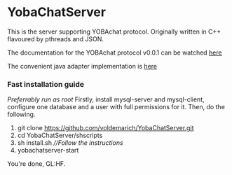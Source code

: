 # YobaChatServer
This is the server supporting YOBAchat protocol. Originally written in C++ flavoured by pthreads and JSON.

The documentation for the YOBAchat protocol v0.0.1 can be watched [here](https://docs.google.com/document/d/1eZ8uFUfumk6VpDptsb01hf_1rgTCPvlQm49Mx8LYJrQ/edit?usp=sharing)

The convenient java adapter implementation is [here](https://github.com/2fuckoff/Client)

### Fast installation guide
*Preferrably run as root*
Firstly, install mysql-server and mysql-client, configure one database and a user with full permissions for it.
Then, do the following.

1. git clone https://github.com/voldemarich/YobaChatServer.git
2. cd YobaChatServer/shscripts
3. sh install.sh *//Follow the instructions*
4. yobachatserver-start

You're done, GL:HF.
